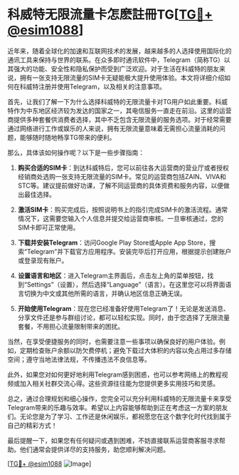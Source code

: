 # 科威特无限流量卡怎麽註冊TG[[TG💪+ @esim1088](https://t.me/s/esim1088)]

近年来，随着全球化的加速和互联网技术的发展，越来越多的人选择使用国际化的通讯工具来保持与世界的联系。在众多即时通讯软件中，Telegram（简称TG）以其强大的功能、安全性和隐私保护而受到广泛欢迎。对于生活在科威特的朋友来说，拥有一张支持无限流量的SIM卡无疑能极大提升使用体验。本文将详细介绍如何在科威特注册并使用Telegram，以及相关的注意事项。

首先，让我们了解一下为什么选择科威特的无限流量卡对TG用户如此重要。科威特作为中东地区经济较为发达的国家之一，其电信服务一直走在前沿。这里的运营商提供多种套餐供消费者选择，其中不乏包含无限流量的服务选项。对于经常需要通过网络进行工作或娱乐的人来说，拥有无限流量意味着无需担心流量消耗的问题，能够随时随地畅享TG带来的便利。

那么，具体该如何操作呢？以下是一些步骤指南：

1. **购买合适的SIM卡**：到达科威特后，您可以前往各大运营商的营业厅或者授权经销商处选购一张支持无限流量的SIM卡。常见的运营商包括ZAIN、VIVA和STC等。建议提前做好功课，了解不同运营商的具体资费和服务内容，以便做出最佳选择。

2. **激活SIM卡**：购买完成后，按照说明书上的指引完成SIM卡的激活流程。通常情况下，这需要您输入个人信息并提交给运营商审核。一旦审核通过，您的SIM卡即可正常使用。

3. **下载并安装Telegram**：访问Google Play Store或Apple App Store，搜索“Telegram”并下载官方应用程序。安装完毕后打开应用，根据提示创建账户或登录现有账户。

4. **设置语言和地区**：进入Telegram主界面后，点击左上角的菜单按钮，找到“Settings”（设置），然后选择“Language”（语言）。在这里您可以将界面语言切换为中文或其他所需的语言，并确认地区信息正确无误。

5. **开始使用Telegram**：现在您已经准备好使用Telegram了！无论是发送消息、分享文件还是参与群组讨论，都可以轻松实现。同时，由于您选择了无限流量套餐，不用担心流量限制带来的困扰。

当然，在享受便捷服务的同时，也需要注意一些事项以确保良好的用户体验。例如，定期检查账户余额以防欠费停机；避免下载过大体积的内容以免占用过多存储空间；遵守当地法律法规，不传播违法不良信息等。

此外，如果您对如何更好地利用Telegram感到困惑，也可以参考网络上的教程视频或加入相关社群交流心得。这些资源往往能为您提供更多实用技巧和灵感。

总之，通过合理规划和细心操作，您完全可以充分利用科威特的无限流量卡来享受Telegram带来的乐趣与效率。希望以上内容能够帮助到正在考虑这一方案的朋友们。无论您是为了学习、工作还是休闲娱乐，都祝愿您在这个数字化时代找到属于自己的精彩方式！

最后提醒一下，如果您有任何疑问或遇到困难，不妨直接联系运营商客服寻求帮助。他们通常会提供详尽的支持服务，助您顺利解决问题。

[[TG💪+ @esim1088](https://t.me/s/esim1088) ![Image](https://i.postimg.cc/4NQfJmqS/Snipaste-2025-05-13-00-14-12.png)]